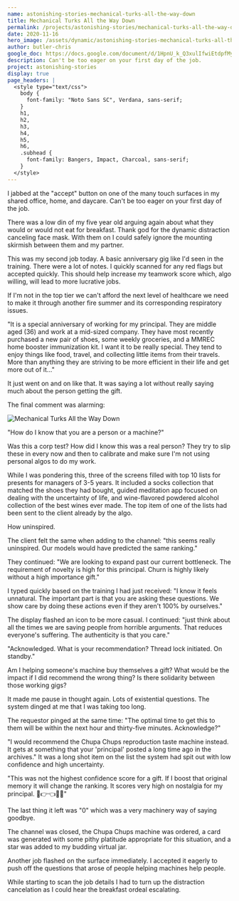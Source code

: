 ```yaml
---
name: astonishing-stories-mechanical-turks-all-the-way-down
title: Mechanical Turks All the Way Down
permalink: /projects/astonishing-stories/mechanical-turks-all-the-way-down/
date: 2020-11-16
hero_image: /assets/dynamic/astonishing-stories-mechanical-turks-all-the-way-down.jpg
author: butler-chris
google_doc: https://docs.google.com/document/d/1HpnU_k_Q3xulIfwiEtdpfMycZeTRvR-cPWDl8mA___E/edit
description: Can't be too eager on your first day of the job.
project: astonishing-stories
display: true
page_headers: |
  <style type="text/css">
    body {
      font-family: "Noto Sans SC", Verdana, sans-serif;
    }
    h1,
    h2,
    h3,
    h4,
    h5,
    h6,
    .subhead {
      font-family: Bangers, Impact, Charcoal, sans-serif;
    }
  </style>
---
```

I jabbed at the "accept" button on one of the many touch surfaces in my shared office, home, and daycare. Can't be too eager on your first day of the job.

There was a low din of my five year old arguing again about what they would or would not eat for breakfast. Thank god for the dynamic distraction canceling face mask. With them on I could safely ignore the mounting skirmish between them and my partner.

This was my second job today. A basic anniversary gig like I'd seen in the training. There were a lot of notes. I quickly scanned for any red flags but accepted quickly. This should help increase my teamwork score which, algo willing, will lead to more lucrative jobs.

If I'm not in the top tier we can't afford the next level of healthcare we need to make it through another fire summer and its corresponding respiratory issues.

"It is a special anniversary of working for my principal. They are middle aged (36) and work at a mid-sized company. They have most recently purchased a new pair of shoes, some weekly groceries, and a MMREC home booster immunization kit. I want it to be really special. They tend to enjoy things like food, travel, and collecting little items from their travels. More than anything they are striving to be more efficient in their life and get more out of it..."

It just went on and on like that. It was saying a lot without really saying much about the person getting the gift.

The final comment was alarming:

<img
  src="{{ page.hero_image }}"
  alt="Mechanical Turks All the Way Down"
  class="fn mw-100 fr-m ml4-m mr2-m mt1-m mb2-m mw5-m fr-l ml4-l mr1-l mt2-l mb2-l mw6-l" />

"How do I know that you are a person or a machine?"

Was this a corp test? How did I know this was a real person? They try to slip these in every now and then to calibrate and make sure I'm not using personal algos to do my work.

While I was pondering this, three of the screens filled with top 10 lists for presents for managers of 3-5 years. It included a socks collection that matched the shoes they had bought, guided meditation app focused on dealing with the uncertainty of life, and wine-flavored powdered alcohol collection of the best wines ever made. The top item of one of the lists had been sent to the client already by the algo.

How uninspired.

The client felt the same when adding to the channel: "this seems really uninspired. Our models would have predicted the same ranking."

They continued: "We are looking to expand past our current bottleneck. The requirement of novelty is high for this principal. Churn is highly likely without a high importance gift."

I typed quickly based on the training I had just received: "I know it feels unnatural. The important part is that you are asking these questions. We show care by doing these actions even if they aren't 100% by ourselves."

The display flashed an icon to be more casual. I continued: "just think about all the times we are saving people from horrible arguments. That reduces everyone's suffering. The authenticity is that you care."

"Acknowledged. What is your recommendation? Thread lock initiated. On standby."

Am I helping someone's machine buy themselves a gift? What would be the impact if I did recommend the wrong thing? Is there solidarity between those working gigs?

It made me pause in thought again. Lots of existential questions. The system dinged at me that I was taking too long.

The requestor pinged at the same time: "The optimal time to get this to them will be within the next hour and thirty-five minutes. Acknowledge?"

"I would recommend the Chupa Chups reproduction taste machine instead. It gets at something that your 'principal' posted a long time ago in the archives." It was a long shot item on the list the system had spit out with low confidence and high uncertainty.

"This was not the highest confidence score for a gift. If I boost that original memory it will change the ranking. It scores very high on nostalgia for my principal. 🙌👉👈👾💞"

The last thing it left was "0" which was a very machinery way of saying goodbye.

The channel was closed, the Chupa Chups machine was ordered, a card was generated with some pithy platitude appropriate for this situation, and a star was added to my budding virtual jar.

Another job flashed on the surface immediately. I accepted it eagerly to push off the questions that arose of people helping machines help people.

While starting to scan the job details I had to turn up the distraction cancelation as I could hear the breakfast ordeal escalating.
